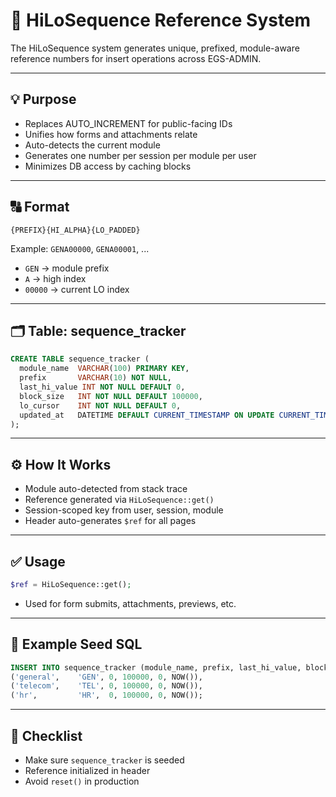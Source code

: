 # 🔢 HiLoSequence Reference System

The HiLoSequence system generates unique, prefixed, module-aware reference numbers for insert operations across EGS-ADMIN.

---

## 💡 Purpose
- Replaces AUTO_INCREMENT for public-facing IDs
- Unifies how forms and attachments relate
- Auto-detects the current module
- Generates one number per session per module per user
- Minimizes DB access by caching blocks

---

## 🔠 Format
`{PREFIX}{HI_ALPHA}{LO_PADDED}`

Example: `GENA00000`, `GENA00001`, ...
- `GEN` → module prefix
- `A`   → high index
- `00000` → current LO index

---

## 🗂️ Table: sequence_tracker
```sql
CREATE TABLE sequence_tracker (
  module_name  VARCHAR(100) PRIMARY KEY,
  prefix       VARCHAR(10) NOT NULL,
  last_hi_value INT NOT NULL DEFAULT 0,
  block_size   INT NOT NULL DEFAULT 100000,
  lo_cursor    INT NOT NULL DEFAULT 0,
  updated_at   DATETIME DEFAULT CURRENT_TIMESTAMP ON UPDATE CURRENT_TIMESTAMP
);
```

---

## ⚙️ How It Works
- Module auto-detected from stack trace
- Reference generated via `HiLoSequence::get()`
- Session-scoped key from user, session, module
- Header auto-generates `$ref` for all pages

---

## ✅ Usage
```php
$ref = HiLoSequence::get();
```
- Used for form submits, attachments, previews, etc.

---

## 📄 Example Seed SQL
```sql
INSERT INTO sequence_tracker (module_name, prefix, last_hi_value, block_size, lo_cursor, updated_at) VALUES
('general',    'GEN', 0, 100000, 0, NOW()),
('telecom',    'TEL', 0, 100000, 0, NOW()),
('hr',         'HR',  0, 100000, 0, NOW());
```

---

## 🧼 Checklist
- Make sure `sequence_tracker` is seeded
- Reference initialized in header
- Avoid `reset()` in production 